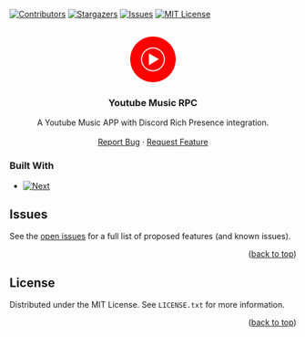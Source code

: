 <!-- Improved compatibility of back to top link: See: https://github.com/othneildrew/Best-README-Template/pull/73 -->
<a name="readme-top"></a>
<!--
*** Thanks for checking out the Best-README-Template. If you have a suggestion
*** that would make this better, please fork the repo and create a pull request
*** or simply open an issue with the tag "enhancement".
*** Don't forget to give the project a star!
*** Thanks again! Now go create something AMAZING! :D
-->



<!-- PROJECT SHIELDS -->
<!--
*** I'm using markdown "reference style" links for readability.
*** Reference links are enclosed in brackets [ ] instead of parentheses ( ).
*** See the bottom of this document for the declaration of the reference variables
*** for contributors-url, forks-url, etc. This is an optional, concise syntax you may use.
*** https://www.markdownguide.org/basic-syntax/#reference-style-links
-->
[![Contributors][contributors-shield]][contributors-url]
[![Stargazers][stars-shield]][stars-url]
[![Issues][issues-shield]][issues-url]
[![MIT License][license-shield]][license-url]



<!-- PROJECT LOGO -->
<br />
<div align="center">
  <a href="https://github.com/jerryoldson/Youtube-Music-RPC">
    <img src="build/icon.png" alt="Logo" width="80" height="80">
  </a>

<h3 align="center">Youtube Music RPC</h3>

  <p align="center">
    A Youtube Music APP with Discord Rich Presence integration.
    <br />
    <br />
    <a href="https://github.com/jerryoldson/Youtube-Music-RPC/issues/new?labels=bug&template=bug-report---.md">Report Bug</a>
    ·
    <a href="https://github.com/jerryoldson/Youtube-Music-RPC/issues/new?labels=enhancement&template=feature-request---.md">Request Feature</a>
  </p>
</div>

### Built With

* [![Next][Next.js]][Next-url]

<!-- ROADMAP -->
## Issues
See the [open issues](https://github.com/jerryoldson/Youtube-Music-RPC/issues) for a full list of proposed features (and known issues).

<p align="right">(<a href="#readme-top">back to top</a>)</p>

<!-- LICENSE -->
## License

Distributed under the MIT License. See `LICENSE.txt` for more information.

<p align="right">(<a href="#readme-top">back to top</a>)</p>

<!-- MARKDOWN LINKS & IMAGES -->
<!-- https://www.markdownguide.org/basic-syntax/#reference-style-links -->
[contributors-shield]: https://img.shields.io/github/contributors/jerryoldson/Youtube-Music-RPC.svg?style=for-the-badge
[contributors-url]: https://github.com/jerryoldson/Youtube-Music-RPC/graphs/contributors
[forks-shield]: https://img.shields.io/github/forks/jerryoldson/Youtube-Music-RPC.svg?style=for-the-badge
[forks-url]: https://github.com/jerryoldson/Youtube-Music-RPC/network/members
[stars-shield]: https://img.shields.io/github/stars/jerryoldson/Youtube-Music-RPC.svg?style=for-the-badge
[stars-url]: https://github.com/jerryoldson/Youtube-Music-RPC/stargazers
[issues-shield]: https://img.shields.io/github/issues/jerryoldson/Youtube-Music-RPC.svg?style=for-the-badge
[issues-url]: https://github.com/jerryoldson/Youtube-Music-RPC/issues
[license-shield]: https://img.shields.io/github/license/jerryoldson/Youtube-Music-RPC.svg?style=for-the-badge
[license-url]: https://github.com/jerryoldson/Youtube-Music-RPC/blob/master/LICENSE.txt
[linkedin-shield]: https://img.shields.io/badge/-LinkedIn-black.svg?style=for-the-badge&logo=linkedin&colorB=555
[linkedin-url]: https://linkedin.com/in/linkedin_username
[product-screenshot]: images/screenshot.png
[Next.js]: https://img.shields.io/badge/electron.js-000000?style=for-the-badge&logo=electrondotjs&logoColor=white
[Next-url]: https://www.electronjs.org/
[React.js]: https://img.shields.io/badge/React-20232A?style=for-the-badge&logo=react&logoColor=61DAFB
[React-url]: https://reactjs.org/
[Vue.js]: https://img.shields.io/badge/Vue.js-35495E?style=for-the-badge&logo=vuedotjs&logoColor=4FC08D
[Vue-url]: https://vuejs.org/
[Angular.io]: https://img.shields.io/badge/Angular-DD0031?style=for-the-badge&logo=angular&logoColor=white
[Angular-url]: https://angular.io/
[Svelte.dev]: https://img.shields.io/badge/Svelte-4A4A55?style=for-the-badge&logo=svelte&logoColor=FF3E00
[Svelte-url]: https://svelte.dev/
[Laravel.com]: https://img.shields.io/badge/Laravel-FF2D20?style=for-the-badge&logo=laravel&logoColor=white
[Laravel-url]: https://laravel.com
[Bootstrap.com]: https://img.shields.io/badge/Bootstrap-563D7C?style=for-the-badge&logo=bootstrap&logoColor=white
[Bootstrap-url]: https://getbootstrap.com
[JQuery.com]: https://img.shields.io/badge/jQuery-0769AD?style=for-the-badge&logo=jquery&logoColor=white
[JQuery-url]: https://jquery.com 
